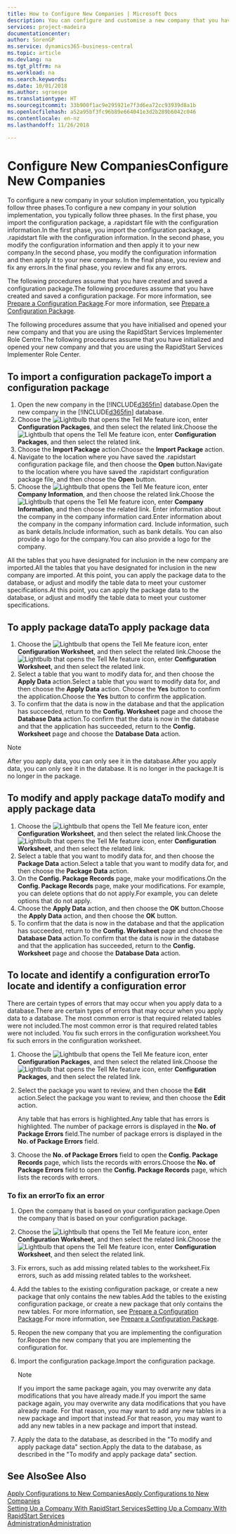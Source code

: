 ```yaml
---
title: How to Configure New Companies | Microsoft Docs
description: You can configure and customise a new company that you have created. To fine tune your implementation, you proceed in three phases to complete your configuration.
services: project-madeira
documentationcenter: 
author: SorenGP
ms.service: dynamics365-business-central
ms.topic: article
ms.devlang: na
ms.tgt_pltfrm: na
ms.workload: na
ms.search.keywords: 
ms.date: 10/01/2018
ms.author: sgroespe
ms.translationtype: HT
ms.sourcegitcommit: 33b900f1ac9e295921e7f3d6ea72cc93939d8a1b
ms.openlocfilehash: a52a95bf3fc96b89e664041e3d2b289b6042c046
ms.contentlocale: en-nz
ms.lasthandoff: 11/26/2018

---
```

# <a name="configure-new-companies"></a><span data-ttu-id="0041a-104">Configure New Companies</span><span class="sxs-lookup"><span data-stu-id="0041a-104">Configure New Companies</span></span>
<span data-ttu-id="0041a-105">To configure a new company in your solution implementation, you typically follow three phases.</span><span class="sxs-lookup"><span data-stu-id="0041a-105">To configure a new company in your solution implementation, you typically follow three phases.</span></span> <span data-ttu-id="0041a-106">In the first phase, you import the configuration package, a .rapidstart file with the configuration information.</span><span class="sxs-lookup"><span data-stu-id="0041a-106">In the first phase, you import the configuration package, a .rapidstart file with the configuration information.</span></span> <span data-ttu-id="0041a-107">In the second phase, you modify the configuration information and then apply it to your new company.</span><span class="sxs-lookup"><span data-stu-id="0041a-107">In the second phase, you modify the configuration information and then apply it to your new company.</span></span> <span data-ttu-id="0041a-108">In the final phase, you review and fix any errors.</span><span class="sxs-lookup"><span data-stu-id="0041a-108">In the final phase, you review and fix any errors.</span></span>  

<span data-ttu-id="0041a-109">The following procedures assume that you have created and saved a configuration package.</span><span class="sxs-lookup"><span data-stu-id="0041a-109">The following procedures assume that you have created and saved a configuration package.</span></span> <span data-ttu-id="0041a-110">For more information, see [Prepare a Configuration Package](admin-how-to-prepare-a-configuration-package.md).</span><span class="sxs-lookup"><span data-stu-id="0041a-110">For more information, see [Prepare a Configuration Package](admin-how-to-prepare-a-configuration-package.md).</span></span>  

<span data-ttu-id="0041a-111">The following procedures assume that you have initialised and opened your new company and that you are using the RapidStart Services Implementer Role Centre.</span><span class="sxs-lookup"><span data-stu-id="0041a-111">The following procedures assume that you have initialized and opened your new company and that you are using the RapidStart Services Implementer Role Center.</span></span>

## <a name="to-import-a-configuration-package"></a><span data-ttu-id="0041a-112">To import a configuration package</span><span class="sxs-lookup"><span data-stu-id="0041a-112">To import a configuration package</span></span>  
1. <span data-ttu-id="0041a-113">Open the new company in the [!INCLUDE[d365fin](includes/d365fin_md.md)] database.</span><span class="sxs-lookup"><span data-stu-id="0041a-113">Open the new company in the [!INCLUDE[d365fin](includes/d365fin_md.md)] database.</span></span>  
2. <span data-ttu-id="0041a-114">Choose the ![Lightbulb that opens the Tell Me feature](media/ui-search/search_small.png "Tell me what you want to do") icon, enter **Configuration Packages**, and then select the related link.</span><span class="sxs-lookup"><span data-stu-id="0041a-114">Choose the ![Lightbulb that opens the Tell Me feature](media/ui-search/search_small.png "Tell me what you want to do") icon, enter **Configuration Packages**, and then select the related link.</span></span>  
3. <span data-ttu-id="0041a-115">Choose the **Import Package** action.</span><span class="sxs-lookup"><span data-stu-id="0041a-115">Choose the **Import Package** action.</span></span>  
4. <span data-ttu-id="0041a-116">Navigate to the location where you have saved the .rapidstart configuration package file, and then choose the **Open** button.</span><span class="sxs-lookup"><span data-stu-id="0041a-116">Navigate to the location where you have saved the .rapidstart configuration package file, and then choose the **Open** button.</span></span>  
5. <span data-ttu-id="0041a-117">Choose the ![Lightbulb that opens the Tell Me feature](media/ui-search/search_small.png "Tell me what you want to do") icon, enter **Company Information**, and then choose the related link.</span><span class="sxs-lookup"><span data-stu-id="0041a-117">Choose the ![Lightbulb that opens the Tell Me feature](media/ui-search/search_small.png "Tell me what you want to do") icon, enter **Company Information**, and then choose the related link.</span></span> <span data-ttu-id="0041a-118">Enter information about the company in the company information card.</span><span class="sxs-lookup"><span data-stu-id="0041a-118">Enter information about the company in the company information card.</span></span> <span data-ttu-id="0041a-119">Include information, such as bank details.</span><span class="sxs-lookup"><span data-stu-id="0041a-119">Include information, such as bank details.</span></span> <span data-ttu-id="0041a-120">You can also provide a logo for the company.</span><span class="sxs-lookup"><span data-stu-id="0041a-120">You can also provide a logo for the company.</span></span>  

<span data-ttu-id="0041a-121">All the tables that you have designated for inclusion in the new company are imported.</span><span class="sxs-lookup"><span data-stu-id="0041a-121">All the tables that you have designated for inclusion in the new company are imported.</span></span> <span data-ttu-id="0041a-122">At this point, you can apply the package data to the database, or adjust and modify the table data to meet your customer specifications.</span><span class="sxs-lookup"><span data-stu-id="0041a-122">At this point, you can apply the package data to the database, or adjust and modify the table data to meet your customer specifications.</span></span>  

## <a name="to-apply-package-data"></a><span data-ttu-id="0041a-123">To apply package data</span><span class="sxs-lookup"><span data-stu-id="0041a-123">To apply package data</span></span>  
1. <span data-ttu-id="0041a-124">Choose the ![Lightbulb that opens the Tell Me feature](media/ui-search/search_small.png "Tell me what you want to do") icon, enter **Configuration Worksheet**, and then select the related link.</span><span class="sxs-lookup"><span data-stu-id="0041a-124">Choose the ![Lightbulb that opens the Tell Me feature](media/ui-search/search_small.png "Tell me what you want to do") icon, enter **Configuration Worksheet**, and then select the related link.</span></span>  
2. <span data-ttu-id="0041a-125">Select a table that you want to modify data for, and then choose the **Apply Data** action.</span><span class="sxs-lookup"><span data-stu-id="0041a-125">Select a table that you want to modify data for, and then choose the **Apply Data** action.</span></span> <span data-ttu-id="0041a-126">Choose the **Yes** button to confirm the application.</span><span class="sxs-lookup"><span data-stu-id="0041a-126">Choose the **Yes** button to confirm the application.</span></span>
3. <span data-ttu-id="0041a-127">To confirm that the data is now in the database and that the application has succeeded, return to the **Config. Worksheet** page and choose the **Database Data** action.</span><span class="sxs-lookup"><span data-stu-id="0041a-127">To confirm that the data is now in the database and that the application has succeeded, return to the **Config. Worksheet** page and choose the **Database Data** action.</span></span>  

> [!NOTE]  
>  <span data-ttu-id="0041a-128">After you apply data, you can only see it in the database.</span><span class="sxs-lookup"><span data-stu-id="0041a-128">After you apply data, you can only see it in the database.</span></span> <span data-ttu-id="0041a-129">It is no longer in the package.</span><span class="sxs-lookup"><span data-stu-id="0041a-129">It is no longer in the package.</span></span>  

## <a name="to-modify-and-apply-package-data"></a><span data-ttu-id="0041a-130">To modify and apply package data</span><span class="sxs-lookup"><span data-stu-id="0041a-130">To modify and apply package data</span></span>  
1. <span data-ttu-id="0041a-131">Choose the ![Lightbulb that opens the Tell Me feature](media/ui-search/search_small.png "Tell me what you want to do") icon, enter **Configuration Worksheet**, and then select the related link.</span><span class="sxs-lookup"><span data-stu-id="0041a-131">Choose the ![Lightbulb that opens the Tell Me feature](media/ui-search/search_small.png "Tell me what you want to do") icon, enter **Configuration Worksheet**, and then select the related link.</span></span>  
2. <span data-ttu-id="0041a-132">Select a table that you want to modify data for, and then choose the **Package Data** action.</span><span class="sxs-lookup"><span data-stu-id="0041a-132">Select a table that you want to modify data for, and then choose the **Package Data** action.</span></span>  
3. <span data-ttu-id="0041a-133">On the **Config. Package Records** page, make your modifications.</span><span class="sxs-lookup"><span data-stu-id="0041a-133">On the **Config. Package Records** page, make your modifications.</span></span> <span data-ttu-id="0041a-134">For example, you can delete options that do not apply.</span><span class="sxs-lookup"><span data-stu-id="0041a-134">For example, you can delete options that do not apply.</span></span>  
4. <span data-ttu-id="0041a-135">Choose the **Apply Data** action, and then choose the **OK** button.</span><span class="sxs-lookup"><span data-stu-id="0041a-135">Choose the **Apply Data** action, and then choose the **OK** button.</span></span>  
5. <span data-ttu-id="0041a-136">To confirm that the data is now in the database and that the application has succeeded, return to the **Config. Worksheet** page and choose the **Database Data** action.</span><span class="sxs-lookup"><span data-stu-id="0041a-136">To confirm that the data is now in the database and that the application has succeeded, return to the **Config. Worksheet** page and choose the **Database Data** action.</span></span>  

## <a name="to-locate-and-identify-a-configuration-error"></a><span data-ttu-id="0041a-137">To locate and identify a configuration error</span><span class="sxs-lookup"><span data-stu-id="0041a-137">To locate and identify a configuration error</span></span>  
<span data-ttu-id="0041a-138">There are certain types of errors that may occur when you apply data to a database.</span><span class="sxs-lookup"><span data-stu-id="0041a-138">There are certain types of errors that may occur when you apply data to a database.</span></span> <span data-ttu-id="0041a-139">The most common error is that required related tables were not included.</span><span class="sxs-lookup"><span data-stu-id="0041a-139">The most common error is that required related tables were not included.</span></span> <span data-ttu-id="0041a-140">You fix such errors in the configuration worksheet.</span><span class="sxs-lookup"><span data-stu-id="0041a-140">You fix such errors in the configuration worksheet.</span></span>

1. <span data-ttu-id="0041a-141">Choose the ![Lightbulb that opens the Tell Me feature](media/ui-search/search_small.png "Tell me what you want to do") icon, enter **Configuration Packages**, and then select the related link.</span><span class="sxs-lookup"><span data-stu-id="0041a-141">Choose the ![Lightbulb that opens the Tell Me feature](media/ui-search/search_small.png "Tell me what you want to do") icon, enter **Configuration Packages**, and then select the related link.</span></span>  
2. <span data-ttu-id="0041a-142">Select the package you want to review, and then choose the **Edit** action.</span><span class="sxs-lookup"><span data-stu-id="0041a-142">Select the package you want to review, and then choose the **Edit** action.</span></span>  

    <span data-ttu-id="0041a-143">Any table that has errors is highlighted.</span><span class="sxs-lookup"><span data-stu-id="0041a-143">Any table that has errors is highlighted.</span></span> <span data-ttu-id="0041a-144">The number of package errors is displayed in the **No. of Package Errors** field.</span><span class="sxs-lookup"><span data-stu-id="0041a-144">The number of package errors is displayed in the **No. of Package Errors** field.</span></span>  

3. <span data-ttu-id="0041a-145">Choose the **No. of Package Errors** field to open the **Config. Package Records** page, which lists the records with errors.</span><span class="sxs-lookup"><span data-stu-id="0041a-145">Choose the **No. of Package Errors** field to open the **Config. Package Records** page, which lists the records with errors.</span></span>  

### <a name="to-fix-an-error"></a><span data-ttu-id="0041a-146">To fix an error</span><span class="sxs-lookup"><span data-stu-id="0041a-146">To fix an error</span></span>  
1. <span data-ttu-id="0041a-147">Open the company that is based on your configuration package.</span><span class="sxs-lookup"><span data-stu-id="0041a-147">Open the company that is based on your configuration package.</span></span>  
2. <span data-ttu-id="0041a-148">Choose the ![Lightbulb that opens the Tell Me feature](media/ui-search/search_small.png "Tell me what you want to do") icon, enter **Configuration Worksheet**, and then select the related link.</span><span class="sxs-lookup"><span data-stu-id="0041a-148">Choose the ![Lightbulb that opens the Tell Me feature](media/ui-search/search_small.png "Tell me what you want to do") icon, enter **Configuration Worksheet**, and then select the related link.</span></span>  
3. <span data-ttu-id="0041a-149">Fix errors, such as add missing related tables to the worksheet.</span><span class="sxs-lookup"><span data-stu-id="0041a-149">Fix errors, such as add missing related tables to the worksheet.</span></span>  
4. <span data-ttu-id="0041a-150">Add the tables to the existing configuration package, or create a new package that only contains the new tables.</span><span class="sxs-lookup"><span data-stu-id="0041a-150">Add the tables to the existing configuration package, or create a new package that only contains the new tables.</span></span> <span data-ttu-id="0041a-151">For more information, see [Prepare a Configuration Package](admin-how-to-prepare-a-configuration-package.md).</span><span class="sxs-lookup"><span data-stu-id="0041a-151">For more information, see [Prepare a Configuration Package](admin-how-to-prepare-a-configuration-package.md).</span></span>  
5. <span data-ttu-id="0041a-152">Reopen the new company that you are implementing the configuration for.</span><span class="sxs-lookup"><span data-stu-id="0041a-152">Reopen the new company that you are implementing the configuration for.</span></span>  
6. <span data-ttu-id="0041a-153">Import the configuration package.</span><span class="sxs-lookup"><span data-stu-id="0041a-153">Import the configuration package.</span></span>  

    > [!NOTE]  
    >  <span data-ttu-id="0041a-154">If you import the same package again, you may overwrite any data modifications that you have already made.</span><span class="sxs-lookup"><span data-stu-id="0041a-154">If you import the same package again, you may overwrite any data modifications that you have already made.</span></span> <span data-ttu-id="0041a-155">For that reason, you may want to add any new tables in a new package and import that instead.</span><span class="sxs-lookup"><span data-stu-id="0041a-155">For that reason, you may want to add any new tables in a new package and import that instead.</span></span>  

7. <span data-ttu-id="0041a-156">Apply the data to the database, as described in the "To modify and apply package data" section.</span><span class="sxs-lookup"><span data-stu-id="0041a-156">Apply the data to the database, as described in the "To modify and apply package data" section.</span></span>

## <a name="see-also"></a><span data-ttu-id="0041a-157">See Also</span><span class="sxs-lookup"><span data-stu-id="0041a-157">See Also</span></span>  
[<span data-ttu-id="0041a-158">Apply Configurations to New Companies</span><span class="sxs-lookup"><span data-stu-id="0041a-158">Apply Configurations to New Companies</span></span>](admin-apply-configuration-to-new-companies.md)  
[<span data-ttu-id="0041a-159">Setting Up a Company With RapidStart Services</span><span class="sxs-lookup"><span data-stu-id="0041a-159">Setting Up a Company With RapidStart Services</span></span>](admin-set-up-a-company-with-rapidstart.md)  
[<span data-ttu-id="0041a-160">Administration</span><span class="sxs-lookup"><span data-stu-id="0041a-160">Administration</span></span>](admin-setup-and-administration.md)

